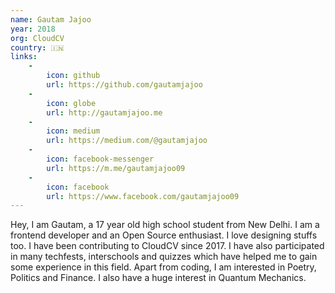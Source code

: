```yaml
---
name: Gautam Jajoo
year: 2018
org: CloudCV
country: 🇮🇳
links:
    -
        icon: github
        url: https://github.com/gautamjajoo
    -
        icon: globe
        url: http://gautamjajoo.me
    -
        icon: medium
        url: https://medium.com/@gautamjajoo
    -
        icon: facebook-messenger
        url: https://m.me/gautamjajoo09
    -
        icon: facebook
        url: https://www.facebook.com/gautamjajoo09
---
```


Hey, I am Gautam, a 17 year old high school student from New Delhi. I am a frontend developer and an Open Source enthusiast. I love designing stuffs too. I have been contributing to CloudCV since 2017. I have also participated in many techfests, interschools and quizzes which have helped me to gain some experience in this field. Apart from coding, I am interested in Poetry, Politics and Finance. I also have a huge interest in Quantum Mechanics. 